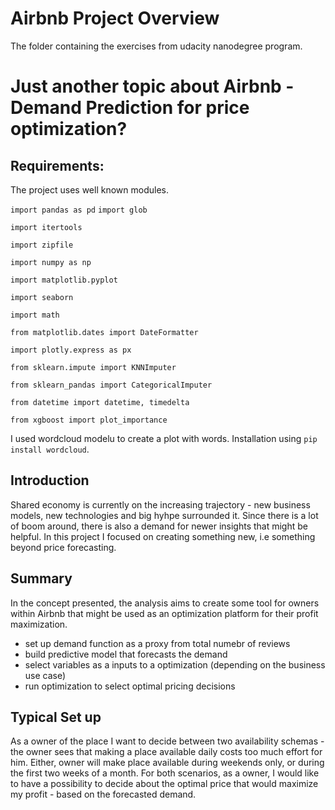 # Airbnb Project Overview
The folder containing the exercises from udacity nanodegree program.

# Just another topic about Airbnb - Demand Prediction for price optimization?

## Requirements:

The project uses well known modules.

`import pandas as pd`
`import glob`

`import itertools`

`import zipfile`

`import numpy as np`

`import matplotlib.pyplot`

`import seaborn`

`import math`

`from matplotlib.dates import DateFormatter`

`import plotly.express as px`

`from sklearn.impute import KNNImputer`

`from sklearn_pandas import CategoricalImputer`

`from datetime import datetime, timedelta`

`from xgboost import plot_importance`

I used wordcloud modelu to create a plot with words. Installation using `pip install wordcloud`.

## Introduction
Shared economy is currently on the increasing trajectory - new business models, new technologies and big hyhpe surrounded it. Since there is a lot of boom around, there is also a demand for newer insights that might be helpful. In this project I focused on creating something new, i.e something beyond price forecasting.

## Summary
In the concept presented, the analysis aims to create some tool for owners within Airbnb that might be used as an optimization platform for their profit maximization.

- set up demand function as a proxy from total numebr of reviews
- build predictive model that forecasts the demand
- select variables as a inputs to a optimization (depending on the business use case)
- run optimization to select optimal pricing decisions

## Typical Set up
As a owner of the place I want to decide between two availability schemas - the owner sees that making a place available daily costs too much effort for him. Either, owner will make place available during weekends only, or during the first two weeks of a month. For both scenarios, as a owner, I would like to have a possibility to decide about the optimal price that would maximize my profit - based on the forecasted demand.
